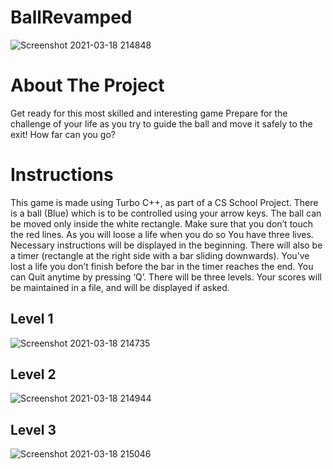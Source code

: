# BallRevamped
![Screenshot 2021-03-18 214848](https://user-images.githubusercontent.com/74399051/111660059-bbc6a700-8833-11eb-89d1-a4ef1a69e15b.png)

# About The Project
Get ready for this most skilled and interesting game Prepare for the challenge of your life as you try to guide the ball and move it safely to the exit!
How far can you go?

# Instructions

This game is made using Turbo C++, as part of a CS School Project.
There is a ball (Blue) which is to be controlled using your arrow keys. The ball can be moved only inside the white rectangle. Make sure that you don’t touch the red lines. As you will loose a life when you do so You have three lives.
Necessary instructions will be displayed in the beginning.
There will also be a timer (rectangle at the right side with a bar sliding downwards). You’ve lost a life you don’t finish before the bar in the timer reaches the end. You can Quit anytime by pressing ‘Q’.
There will be three levels. 
Your scores will be maintained in a file, and will be displayed if asked.


## Level 1
![Screenshot 2021-03-18 214735](https://user-images.githubusercontent.com/74399051/111659894-946fda00-8833-11eb-95d4-3e7fea9c3537.png)

## Level 2
![Screenshot 2021-03-18 214944](https://user-images.githubusercontent.com/74399051/111660247-e4e73780-8833-11eb-9565-94342f673dc7.png)

## Level 3
![Screenshot 2021-03-18 215046](https://user-images.githubusercontent.com/74399051/111660382-06e0ba00-8834-11eb-995e-997b37cb96cf.png)
